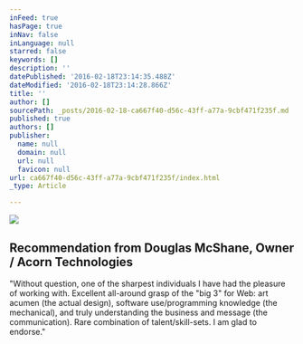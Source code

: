 ```yaml
---
inFeed: true
hasPage: true
inNav: false
inLanguage: null
starred: false
keywords: []
description: ''
datePublished: '2016-02-18T23:14:35.488Z'
dateModified: '2016-02-18T23:14:28.866Z'
title: ''
author: []
sourcePath: _posts/2016-02-18-ca667f40-d56c-43ff-a77a-9cbf471f235f.md
published: true
authors: []
publisher:
  name: null
  domain: null
  url: null
  favicon: null
url: ca667f40-d56c-43ff-a77a-9cbf471f235f/index.html
_type: Article

---
```

![](https://the-grid-user-content.s3-us-west-2.amazonaws.com/9eae08f4-fd6e-4e69-9cbe-eb0af9c78d37.jpg)

## Recommendation from Douglas McShane, Owner / Acorn Technologies

"Without question, one of the sharpest individuals I have had the pleasure of working with. Excellent all-around grasp of the "big 3" for Web: art acumen (the actual design), software use/programming knowledge (the mechanical), and truly understanding the business and message (the communication). Rare combination of talent/skill-sets. I am glad to endorse."